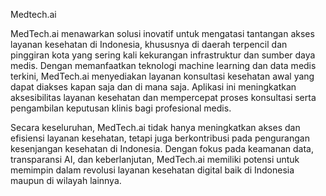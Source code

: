 Medtech.ai 

MedTech.ai menawarkan solusi inovatif untuk mengatasi tantangan akses layanan kesehatan di Indonesia, khususnya di daerah terpencil dan pinggiran kota yang sering kali kekurangan infrastruktur dan sumber daya medis. Dengan memanfaatkan teknologi machine learning dan data medis terkini, MedTech.ai menyediakan layanan konsultasi kesehatan awal yang dapat diakses kapan saja dan di mana saja. Aplikasi ini meningkatkan aksesibilitas layanan kesehatan dan mempercepat proses konsultasi serta pengambilan keputusan klinis bagi profesional medis.

Secara keseluruhan, MedTech.ai tidak hanya meningkatkan akses dan efisiensi layanan kesehatan, tetapi juga berkontribusi pada pengurangan kesenjangan kesehatan di Indonesia. Dengan fokus pada keamanan data, transparansi AI, dan keberlanjutan, MedTech.ai memiliki potensi untuk memimpin dalam revolusi layanan kesehatan digital baik di Indonesia maupun di wilayah lainnya.
